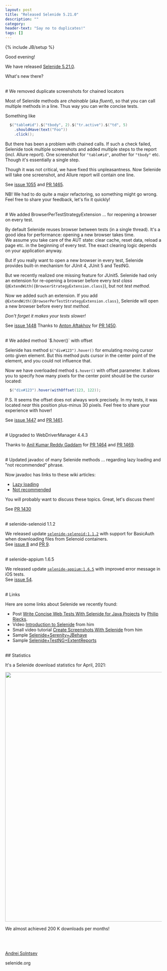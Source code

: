 ```yaml
---
layout: post
title: "Released Selenide 5.21.0"
description: ""
category:
header-text: "Say no to duplicates!"
tags: []
---
```

{% include JB/setup %}

Good evening!  

We have released [Selenide 5.21.0](https://github.com/selenide/selenide/milestone/123?closed=1).

What's new there?

<br>
# We removed duplicate screenshots for chained locators

Most of Selenide methods are _chainable_ (aka _fluent_), so that you can call multiple methods in a line. 
Thus way you can write concise tests. 

Something like

```java
  $("table#id").$("tbody", 2).$("tr.active").$("td", 5)
    .shouldHave(text("Foo"))
    .click();
```

But there has been a problem with chained calls. If such a check failed, Selenide took multiple screenshots and 
added multiple steps to the report (incl. Allure report). One screenshot for `"table#id"`, another for `"tbody"` etc.  
Though it's essentially a single step. 

Though it was not critical, we have fixed this unpleasantness. Now Selenide will take one screenshot, and Allure report
 will contain one line. 

See [issue 1055](https://github.com/selenide/selenide/issues/1055) and [PR 1465](https://github.com/selenide/selenide/pull/1465).

NB! We had to do quite a major refactoring, so something might go wrong. Feel free to share your feedback, let's fix it quickly!

<br>
# We added BrowserPerTestStrategyExtension 
... for reopening a browser on every test. 

By default Selenide reuses browser between tests (in a single thread). It's a good idea for performance: opening a new browser takes time.  
We assume you take care of the AUT state: clear cache, reset data, reload a page etc. in the beginning of every test. The exact clearing logic depends on your application anyway.  

But if you really want to open a new browser in every test, Selenide provides built-in mechanism for JUnit 4, JUnit 5 and TestNG. 

But we recently realized one missing feature for JUnit5. Selenide had only an extension for re-opening a browser before every _test class_ (`@ExtendWith({BrowserStrategyExtension.class}`), but not _test method_. 

Now we added such an extension. If you add `@ExtendWith({BrowserPerTestStrategyExtension.class}`, Selenide will open a new browser before every _test method_. 

_Don't forget it makes your tests slower!_ 

See [issue 1448](https://github.com/selenide/selenide/issues/1448)
Thanks to [Anton Aftakhov](https://github.com/simple-elf) for [PR 1450](https://github.com/selenide/selenide/pull/1450).

<br>
# We added method `$.hover()` with offset

Selenide has method `$("div#123").hover()` for emulating moving cursor onto given element. 
But this method puts cursor in the center point of the element, and you could not influence that.  

Now we have overloaded method `$.hover()` with offset parameter. It allows you to specify how many pixels for the center point 
should be the cursor located:

```java
  $("div#123").hover(withOffset(123, 122));
```

P.S. It seems the offset does not always work precisely. In my tests, it was located _near_ this position plus-minus 30 pixels. 
Feel free to share your experience with hover!

See [issue 1447](https://github.com/selenide/selenide/issues/1447) and [PR 1461](https://github.com/selenide/selenide/pull/1461).

<br> 
# Upgraded to WebDriverManager 4.4.3

Thanks to [Anil Kumar Reddy Gaddam](https://github.com/anilreddy)
for [PR 1464](https://github.com/selenide/selenide/pull/1464) 
and [PR 1469](https://github.com/selenide/selenide/pull/1469).

<br>
# Updated javadoc of many Selenide methods
... regarding lazy loading and "not recommended" phrase.

Now javadoc has links to these wiki articles:
* [Lazy loading](https://github.com/selenide/selenide/wiki/Lazy-loading)
* [Not recommended](https://github.com/selenide/selenide/wiki/Do-not-use-getters-in-tests)

You will probably want to discuss these topics. Great, let's discuss them!

See [PR 1430](https://github.com/selenide/selenide/pull/1430)

<br>
# selenide-selenoid 1.1.2

We released update [`selenide-selenoid:1.1.2`](https://github.com/selenide/selenide-selenoid/blob/main/CHANGELOG.md) with support for BasicAuth when downloading files from Selenoid containers.   
See [issue 8](https://github.com/selenide/selenide-selenoid/issues/8) and [PR 9](https://github.com/selenide/selenide-selenoid/pull/9). 


<br>
# selenide-appium 1.6.5

We released update [`selenide-appium:1.6.5`](https://github.com/selenide/selenide-appium/blob/master/CHANGELOG) 
with improved error message in iOS tests.  
See [issue 54](https://github.com/selenide/selenide-appium/issues/54). 


<br>
# Links

Here are some links about Selenide we recently found:

* Post [Write Concise Web Tests With Selenide for Java Projects](https://rieckpil.de/write-concise-web-tests-with-selenide-for-java-projects/) by [Philip Riecks](https://github.com/rieckpil).
* Video [Introduction to Selenide](https://www.youtube.com/watch?v=T9xns1iMbPI) from him
* Small video tutorial [Create Screenshots With Selenide](https://www.youtube.com/watch?v=XPUPirH1yMs) from him
* Sample [Selenide+Serenity+JBehave](https://github.com/senpay/layered-test-framework-example-serenity-jbehave)
* Sample [Selenide+TestNG+ExtentReports](https://github.com/sergiomartins8/test-automation-bootstrap/tree/master/ui-tests)

<br/>
## Statistics

It's a Selenide download statistics for April, 2021:
<center>
  <img src="{{ BASE_PATH }}/images/2021/05/selenide.downloads.png" width="800"/>
</center>

We almost achieved 200 K downloads per months! 

<br/>

<br>

[Andrei Solntsev](http://asolntsev.github.io/)

selenide.org
